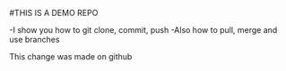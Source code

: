 #THIS IS A DEMO REPO

-I show you how to git clone, commit, push
-Also how to pull, merge and use branches

This change was made on github
